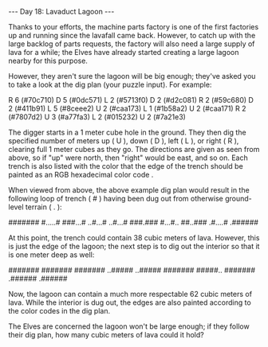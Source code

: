 --- Day 18: Lavaduct Lagoon ---

   Thanks to your efforts, the machine parts factory is one of the first
   factories up and running since the lavafall came back. However, to
   catch up with the large backlog of parts requests, the factory will
   also need a large supply of lava for a while; the Elves have already
   started creating a large lagoon nearby for this purpose.

   However, they aren't sure the lagoon will be big enough; they've asked
   you to take a look at the dig plan (your puzzle input). For example:

   R 6 (#70c710)
D 5 (#0dc571)
L 2 (#5713f0)
D 2 (#d2c081)
R 2 (#59c680)
D 2 (#411b91)
L 5 (#8ceee2)
U 2 (#caa173)
L 1 (#1b58a2)
U 2 (#caa171)
R 2 (#7807d2)
U 3 (#a77fa3)
L 2 (#015232)
U 2 (#7a21e3)



   The digger starts in a 1 meter cube hole in the ground. They then dig
   the specified number of meters up ( U ), down ( D ), left ( L ), or
   right ( R ), clearing full 1 meter cubes as they go. The directions are
   given as seen from above, so if "up" were north, then "right" would be
   east, and so on. Each trench is also listed with the color that the
   edge of the trench should be painted as an RGB hexadecimal color code .

   When viewed from above, the above example dig plan would result in the
   following loop of trench ( # ) having been dug out from otherwise
   ground-level terrain ( . ):

   #######
#.....#
###...#
..#...#
..#...#
###.###
#...#..
##..###
.#....#
.######


   At this point, the trench could contain 38 cubic meters of lava.
   However, this is just the edge of the lagoon; the next step is to dig
   out the interior so that it is one meter deep as well:

   #######
#######
#######
..#####
..#####
#######
#####..
#######
.######
.######


   Now, the lagoon can contain a much more respectable 62 cubic meters of
   lava. While the interior is dug out, the edges are also painted
   according to the color codes in the dig plan.

   The Elves are concerned the lagoon won't be large enough; if they
   follow their dig plan, how many cubic meters of lava could it hold?
